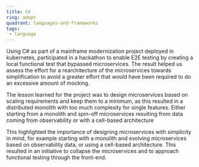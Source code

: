 ```yaml
---
title: C#
ring: adopt
quadrant: languages-and-frameworks
tags:
 - language
---
```


Using C# as part of a mainframe modernization project deployed in kubernetes, participated in a hackathon to enable E2E testing by creating a local functional test that bypassed microservices. The result helped us assess the effort for a rearchitecture of the microservices towards simplification to avoid a greater effort that would have been required to do an excessive amount of mocking.

The lesson learned for the project was to design microservices based on scaling requirements and keep them to a minimum, as this resulted in a distributed monolith with too much complexity for single features. Either starting from a monolith and spin-off microservices resulting from data coming from observability or with a cell-based architecture 

This highlighted the importance of designing microservices with simplicity in mind, for example starting with a monolith and evolving microservices based on observability data, or using a cell-based architecture. This resulted in an initiative to collapse the microservices and to approach functional testing through the front-end.